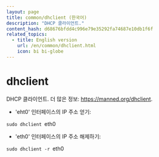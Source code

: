 ```yaml
---
layout: page
title: common/dhclient (한국어)
description: "DHCP 클라이언트."
content_hash: d68676bfdd4c996e79e35292fa74687e10db1f6f
related_topics:
  - title: English version
    url: /en/common/dhclient.html
    icon: bi bi-globe
---
```

# dhclient

DHCP 클라이언트.
더 많은 정보: <https://manned.org/dhclient>.

- 'eht0' 인터페이스의 IP 주소 얻기:

`sudo dhclient `<span class="tldr-var badge badge-pill bg-dark-lm bg-white-dm text-white-lm text-dark-dm font-weight-bold">eth0</span>

- 'eth0' 인터페이스의 IP 주소 해제하기:

`sudo dhclient -r `<span class="tldr-var badge badge-pill bg-dark-lm bg-white-dm text-white-lm text-dark-dm font-weight-bold">eth0</span>
